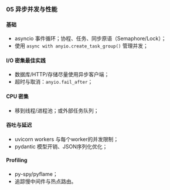 ### 05 异步并发与性能

#### 基础
- asyncio 事件循环；协程、任务、同步原语（Semaphore/Lock）；
- 使用 `async with anyio.create_task_group()` 管理并发；

#### I/O 密集最佳实践
- 数据库/HTTP/存储尽量使用异步客户端；
- 超时与取消：`anyio.fail_after`；

#### CPU 密集
- 移到线程/进程池；或外部任务队列；

#### 吞吐与延迟
- uvicorn workers 与每个worker的并发限制；
- pydantic 模型开销、JSON序列化优化；

#### Profiling
- py-spy/pyflame；
- 追踪慢中间件与热点路由。


